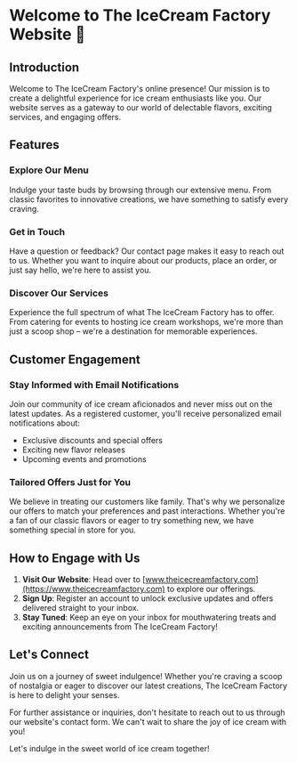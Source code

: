 # Welcome to The IceCream Factory Website 🍦

## Introduction
Welcome to The IceCream Factory's online presence! Our mission is to create a delightful experience for ice cream enthusiasts like you. Our website serves as a gateway to our world of delectable flavors, exciting services, and engaging offers.

## Features

### Explore Our Menu
Indulge your taste buds by browsing through our extensive menu. From classic favorites to innovative creations, we have something to satisfy every craving.

### Get in Touch
Have a question or feedback? Our contact page makes it easy to reach out to us. Whether you want to inquire about our products, place an order, or just say hello, we're here to assist you.

### Discover Our Services
Experience the full spectrum of what The IceCream Factory has to offer. From catering for events to hosting ice cream workshops, we're more than just a scoop shop – we're a destination for memorable experiences.

## Customer Engagement

### Stay Informed with Email Notifications
Join our community of ice cream aficionados and never miss out on the latest updates. As a registered customer, you'll receive personalized email notifications about:
- Exclusive discounts and special offers
- Exciting new flavor releases
- Upcoming events and promotions

### Tailored Offers Just for You
We believe in treating our customers like family. That's why we personalize our offers to match your preferences and past interactions. Whether you're a fan of our classic flavors or eager to try something new, we have something special in store for you.

## How to Engage with Us

1. **Visit Our Website**: Head over to [www.theicecreamfactory.com](https://www.theicecreamfactory.com) to explore our offerings.
2. **Sign Up**: Register an account to unlock exclusive updates and offers delivered straight to your inbox.
3. **Stay Tuned**: Keep an eye on your inbox for mouthwatering treats and exciting announcements from The IceCream Factory!

## Let's Connect
Join us on a journey of sweet indulgence! Whether you're craving a scoop of nostalgia or eager to discover our latest creations, The IceCream Factory is here to delight your senses.

For further assistance or inquiries, don't hesitate to reach out to us through our website's contact form. We can't wait to share the joy of ice cream with you!

Let's indulge in the sweet world of ice cream together!
